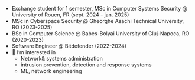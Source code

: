 - Exchange student for 1 semester, MSc in Computer Systems Security @ University of Rouen, FR (sept. 2024 - jan. 2025) 
- MSc in Cyberspace Security @ Gheorghe Asachi Technical University, RO (2023-2025)
- BSc in Computer Science @ Babes-Bolyai University of Cluj-Napoca, RO (2020-2023)
- Software Engineer @ Bitdefender (2022-2024)
- 👀 I’m interested in
   * Network& systems administration
   * intrusion prevention, detection and response systems
   * ML, network engineering

<!---
vassia38/vassia38 is a ✨ special ✨ repository because its `README.md` (this file) appears on your GitHub profile.
You can click the Preview link to take a look at your changes.
--->
